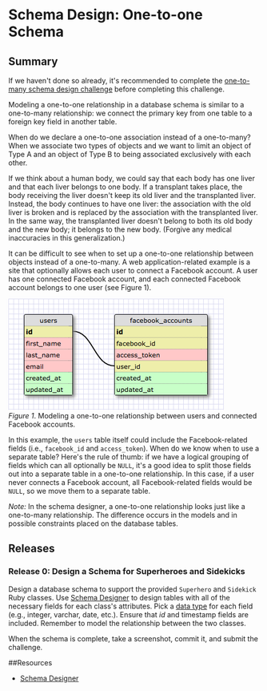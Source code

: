# Schema Design: One-to-one Schema 

## Summary
If we haven't done so already, it's recommended to complete the [one-to-many schema design challenge][] before completing this challenge.

Modeling a one-to-one relationship in a database schema is similar to a one-to-many relationship: we connect the primary key from one table to a foreign key field in another table.

When do we declare a one-to-one association instead of a one-to-many?  When we associate two types of objects and we want to limit an object of Type A and an object of Type B to being associated exclusively with each other.

If we think about a human body, we could say that each body has one liver and that each liver belongs to one body.  If a transplant takes place, the body receiving the liver doesn't keep its old liver and the transplanted liver.  Instead, the body continues to have one liver: the association with the old liver is broken and is replaced by the association with the transplanted liver.  In the same way, the transplanted liver doesn't belong to both its old body and the new body; it belongs to the new body. (Forgive any medical inaccuracies in this generalization.)

It can be difficult to see when to set up a one-to-one relationship between objects instead of a one-to-many.  A web application-related example is a site that optionally allows each user to connect a Facebook account.  A user has one connected Facebook account, and each connected Facebook account belongs to one user (see Figure 1).

![one-to-one schema](readme-assets/facebook-account-schema.png)  
*Figure 1*.  Modeling a one-to-one relationship between users and connected Facebook accounts.


In this example, the `users` table itself could include the Facebook-related fields (i.e., `facebook_id` and `access_token`).  When do we know when to use a separate table?  Here's the rule of thumb: if we have a logical grouping of fields which can all optionally be `NULL`, it's a good idea to split those fields out into a separate table in a one-to-one relationship. In this case, if a user never connects a Facebook account, all Facebook-related fields would be `NULL`, so we move them to a separate table.

*Note:* In the schema designer, a one-to-one relationship looks just like a one-to-many relationship.  The difference occurs in the models and in possible constraints placed on the database tables.


## Releases
### Release 0: Design a Schema for Superheroes and Sidekicks
Design a database schema to support the provided `Superhero` and `Sidekick` Ruby classes.  Use [Schema Designer][] to design tables with all of the necessary fields for each class's attributes.  Pick a [data type](http://www.w3schools.com/sql/sql_datatypes_general.asp) for each field (e.g., integer, varchar, date, etc.).  Ensure that *id* and timestamp fields are included.  Remember to model the relationship between the two classes.

When the schema is complete, take a screenshot, commit it, and submit the challenge.


##Resources

* [Schema Designer](http://schemadesigner.devbootcamp.com/)

[one-to-many schema design challenge]: ../../../../database-drill-one-to-many-schema-challenge
[Schema Designer]: http://schemadesigner.devbootcamp.com/
